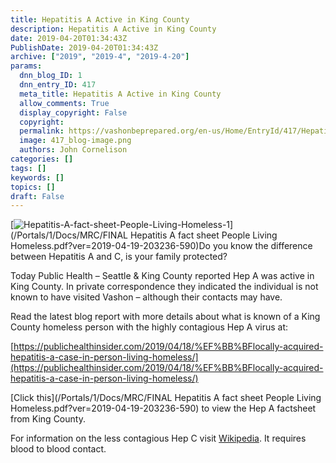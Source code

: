 ```yaml
---
title: Hepatitis A Active in King County
description: Hepatitis A Active in King County
date: 2019-04-20T01:34:43Z
PublishDate: 2019-04-20T01:34:43Z
archive: ["2019", "2019-4", "2019-4-20"]
params:
  dnn_blog_ID: 1
  dnn_entry_ID: 417
  meta_title: Hepatitis A Active in King County
  allow_comments: True
  display_copyright: False
  copyright:
  permalink: https://vashonbeprepared.org/en-us/Home/EntryId/417/Hepatitis-A-Active-in-King-County
  image: 417_blog-image.png
  authors: John Cornelison
categories: []
tags: []
keywords: []
topics: []
draft: False
---
```


[![Hepatitis-A-fact-sheet-People-Living-Homeless-1](./images/417/Hepatitis-A-Active-in-King-County_10148-Hepatitis-A-fact-sheet-People-Living-Homeless-1_3.jpg "Hepatitis-A-fact-sheet-People-Living-Homeless-1")](/Portals/1/Docs/MRC/FINAL Hepatitis A fact sheet People Living Homeless.pdf?ver=2019-04-19-203236-590)Do you know the difference between Hepatitis A and C, is your family protected?

Today Public Health – Seattle & King County reported Hep A was active in King County. In private correspondence they indicated the individual is not known to have visited Vashon – although their contacts may have.

Read the latest blog report with more details about what is known of a King County homeless person with the highly contagious Hep A virus at:

[https://publichealthinsider.com/2019/04/18/%EF%BB%BFlocally-acquired-hepatitis-a-case-in-person-living-homeless/](https://publichealthinsider.com/2019/04/18/%EF%BB%BFlocally-acquired-hepatitis-a-case-in-person-living-homeless/)

[Click this](/Portals/1/Docs/MRC/FINAL Hepatitis A fact sheet People Living Homeless.pdf?ver=2019-04-19-203236-590) to view the Hep A factsheet from King County.

For information on the less contagious Hep C visit [Wikipedia](https://en.wikipedia.org/wiki/Hepatitis_C). It requires blood to blood contact.
